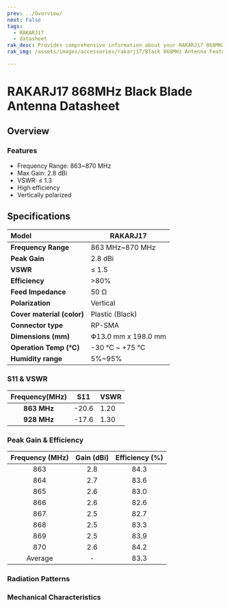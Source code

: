 ```yaml
---
prev: ../Overview/
next: False
tags: 
  - RAKARJ17
  - datasheet
rak_desc: Provides comprehensive information about your RAKARJ17 868MHz Black Blade Antenna to help you use it. This information includes technical specifications and characteristics.
rak_img: /assets/images/accessories/rakarj17/Black 868MHz Antenna Features.png

---
```


# RAKARJ17 868MHz Black Blade Antenna Datasheet

## Overview

### Features

- Frequency Range: 863~870&nbsp;MHz
- Max Gain: 2.8&nbsp;dBi
- VSWR: ≤ 1.3
- High efficiency
- Vertically polarized

<rk-img
  src="/assets/images/accessories/rakarj17/Black 868MHz Antenna Features.png"
  width="70%"
  caption="RAKARJ17 Antenna Overview"
/>

## Specifications

| **Model**                  | RAKARJ17                      |
| :------------------------- | ----------------------------- |
| **Frequency Range**        | 863&nbsp;MHz~870&nbsp;MHz     |
| **Peak Gain**              | 2.8&nbsp;dBi                  |
| **VSWR**                   | ≤ 1.5                         |
| **Efficiency**             | >80%                          |
| **Feed Impedance**         | 50&nbsp;Ω                     |
| **Polarization**           | Vertical                      |
| **Cover material (color)** | Plastic (Black)               |
| **Connector type**         | RP-SMA                        |
| **Dimensions (mm)**        | Փ13.0&nbsp;mm x 198.0&nbsp;mm |
| **Operation Temp (°C)**    | -30&nbsp;°C ~ +75&nbsp;°C     |
| **Humidity range**         | 5%~95%                        |

### S11 & VSWR

| **Frequency(MHz)** | S11   | VSWR |
| :----------------: | ----- | ---- |
|  **863&nbsp;MHz**  | -20.6 | 1.20 |
|  **928&nbsp;MHz**  | -17.6 | 1.30 |

<rk-img
  src="/assets/images/accessories/rakarj17/Black 868MHz Antenna VSER.png"
  width="70%"
  caption="S11 & VSWR Graph"
/>

### Peak Gain & Efficiency

| **Frequency (MHz)** | **Gain (dBi)** | **Efficiency (%)** |
| :-----------------: | :------------: | :----------------: |
|         863         |      2.8       |        84.3        |
|         864         |      2.7       |        83.6        |
|         865         |      2.6       |        83.0        |
|         866         |      2.6       |        82.6        |
|         867         |      2.5       |        82.7        |
|         868         |      2.5       |        83.3        |
|         869         |      2.5       |        83.9        |
|         870         |      2.6       |        84.2        |
|       Average       |       -        |        83.3        |

### Radiation Patterns

<rk-img
  src="/assets/images/accessories/rakarj17/Black 868MHz Antenna Radiation Patterns.png"
  width="70%"
  caption="Radiation Patterns"
/>

### Mechanical Characteristics

<rk-img
  src="/assets/images/accessories/rakarj17/Black 868MHz Antenna Mechanical Specifications.png"
  width="80%"
  caption="Mechanical Specifications"
/>
